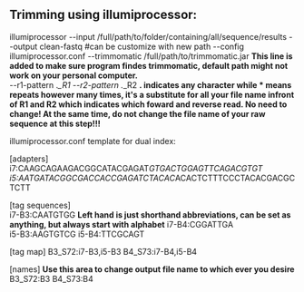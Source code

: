 ## Trimming using illumiprocessor:

illumiprocessor --input /full/path/to/folder/containing/all/sequence/results 
--output clean-fastq #can be customize with new path 
--config illumiprocessor.conf 
--trimmomatic /full/path/to/trimmomatic.jar **This line is added to make sure program findes trimmomatic, default path might 
                                             not work on your personal computer.**   
--r1-pattern .*_R1 --r2-pattern .*_R2  **. indicates any character while * means repeats however many times, it's a substitute 
                                       for all your file name infront of R1 and R2 which indicates which foward and reverse 
                                       read. No need to change! At the same time, do not change the file name of your raw
                                       sequence at this step!!!**


illumiprocessor.conf template for dual index:

[adapters]
i7:CAAGCAGAAGACGGCATACGAGAT*GTGACTGGAGTTCAGACGTGT
i5:AATGATACGGCGACCACCGAGATCTACAC*ACACTCTTTCCCTACACGACGCTCTT

[tag sequences]  
i7-B3:CAATGTGG    **Left hand is just shorthand abbreviations, can be set as anything, but always start with alphabet**
i7-B4:CGGATTGA   
i5-B3:AAGTGTCG
i5-B4:TTCGCAGT

[tag map]
B3_S72:i7-B3,i5-B3
B4_S73:i7-B4,i5-B4

[names]   **Use this area to change output file name to which ever you desire**
B3_S72:B3
B4_S73:B4
